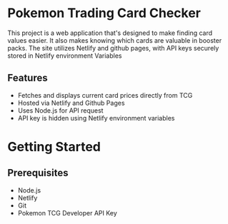 <h1>Pokemon Trading Card Checker</h1>

<p>This project is a web application that's designed to make finding card values easier. It also makes knowing which cards are valuable in booster packs. The site utilizes Netlify and github pages, with API keys securely stored in Netlify environment Variables
</p>

<h2>Features</h2>
<ul>
  <li>Fetches and displays current card prices directly from TCG</li>
  <li>Hosted via Netlify and Github Pages</li>
  <li>Uses Node.js for API request</li>
  <li>API key is hidden using Netlify environment variables</li>
</ul>

<h1>Getting Started</h1>

<h2>Prerequisites</h2> 
<ul>
  <li>Node.js</li>
  <li>Netlify</li>
  <li>Git</li>
  <li>Pokemon TCG Developer API Key</li>
</ul>
